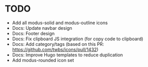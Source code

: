 # TODO

- Add all modus-solid and modus-outline icons
- Docs: Update navbar design
- Docs: Footer design
- Docs: Fix clipboard JS integration (for copy code to clipboard)
- Docs: Add category/tags (based on this PR: <https://github.com/twbs/icons/pull/1432>)
- Docs: Improve Hugo templates to reduce duplication
- Add modus-rounded icon set
